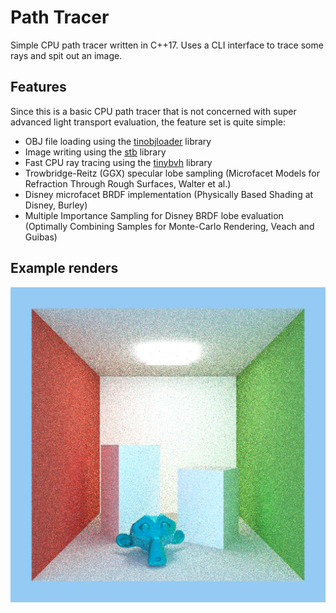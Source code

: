 # Path Tracer

Simple CPU path tracer written in C++17. Uses a CLI interface to trace some rays and spit out an image.

## Features

Since this is a basic CPU path tracer that is not concerned with super advanced light transport evaluation, the feature set is quite simple:

- OBJ file loading using the [tinobjloader](https://github.com/tinyobjloader/tinyobjloader.git) library
- Image writing using the [stb](https://github.com/nothings/stb.git) library
- Fast CPU ray tracing using the [tinybvh](https://github.com/jbikker/tinybvh.git) library
- Trowbridge-Reitz (GGX) specular lobe sampling (Microfacet Models for Refraction Through Rough Surfaces, Walter et al.)
- Disney microfacet BRDF implementation (Physically Based Shading at Disney, Burley)
- Multiple Importance Sampling for Disney BRDF lobe evaluation (Optimally Combining Samples for Monte-Carlo Rendering, Veach and Guibas)

## Example renders

![Sample render rendered with 128 SPP @ 1024x1024](./render.png)
